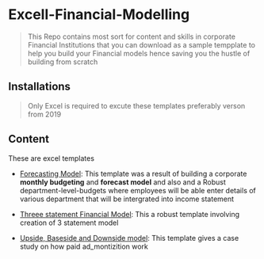 # Excell-Financial-Modelling
>This Repo contains most sort for content and skills in corporate Financial Institutions that you can download as a sample tempplate to help you build your Financial models hence saving you the hustle of building from scratch

## Installations
> Only Excel is required to excute these templates preferably verson from 2019

## Content 
These are excel templates
* [Forecasting Model](https://github.com/MutegiMk/Excell-Financial-Modelling/blob/main/Forecasting%20Model.xlsx): This template was a result of building a corporate **monthly budgeting** and **forecast model** and also and a Robust department-level-budgets     where employees will be able enter details of various department that will be intergrated into income statement 

* [Threee statement Financial Model](https://github.com/MutegiMk/Excell-Financial-Modelling/blob/main/Three%20Statement%20Finacial%20Model.xlsx): This a robust template involving creation of 3 statement  model

* [Upside, Baseside and Downside model](https://github.com/MutegiMk/Excell-Financial-Modelling/blob/main/Upside_Downside_Model_for_Investors.xlsx): This template gives a case study on how paid ad_montizition work
